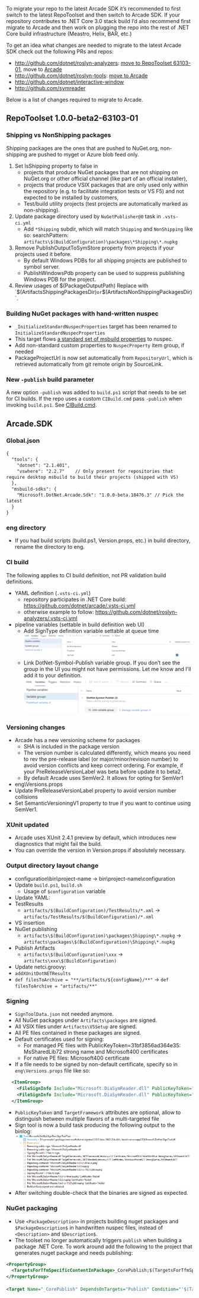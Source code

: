 To migrate your repo to the latest Arcade SDK it’s recommended to first switch to the latest RepoToolset and then switch to Arcade SDK.
If your repository contributes to .NET Core 3.0 stack build I’d also recommend first migrate to Arcade and then work on plugging the repo into the rest of .NET Core build infrastructure (Meastro, Helix, BAR, etc.)

To get an idea what changes are needed to migrate to the latest Arcade SDK check out the following PRs and repos:
-	http://github.com/dotnet/roslyn-analyzers: [move to RepoToolset 63103-01](https://github.com/dotnet/roslyn-analyzers/commit/b63e7bd97f9e9f73140a1858761f5373bf879259), move to [Arcade](https://github.com/dotnet/roslyn-analyzers/commit/fb5890b88ff98cc346a060a18d86e7f0d0a1b270)
-	http://github.com/dotnet/roslyn-tools: [move to Arcade](https://github.com/dotnet/roslyn-tools/commit/e6bf1434af7dfa89f3574a1342dab47f875e7b43)
-	http://github.com/dotnet/interactive-window  
-	http://github.com/symreader 

Below is a list of changes required to migrate to Arcade.

## RepoToolset 1.0.0-beta2-63103-01

### Shipping vs NonShipping packages

Shipping packages are the ones that are pushed to NuGet.org, non-shipping are pushed to myget or Azure blob feed only.
  1. Set IsShipping property to false in 
     - projects that produce NuGet packages that are not shipping on NuGet.org or other official channel (like part of an official installer), 
     - projects that produce VSIX packages that are only used only within the repository (e.g. to facilitate integration tests or VS F5) and not expected to be installed by customers,
     - Test/build utility projects (test projects are automatically marked as non-shipping).
  2. Update package directory used by `NuGetPublisher@0` task in `.vsts-ci.yml`
     - Add `*Shipping` subdir, which will match `Shipping` and `NonShipping` like so:
       searchPattern: `artifacts\$(BuildConfiguration)\packages\*Shipping\*.nupkg`
  3. Remove PublishOutputToSymStore property from projects if your projects used it before.
     - By default Windows PDBs for all shipping projects are published to symbol server.
     - PublishWindowsPdb property can be used to suppress publishing Windows PDB for the project.
  4. Review usages of $(PackageOutputPath)
     Replace with `$(ArtifactsShippingPackagesDir)` or `$(ArtifactsNonShippingPackagesDir)`.

### Building NuGet packages with hand-written nuspec
 - `_InitializeStandardNuspecProperties` target has been renamed to `InitializeStandardNuspecProperties`
 - This target flows [a standard set of msbuild properties](https://github.com/dotnet/arcade/blob/master/src/Microsoft.DotNet.Arcade.Sdk/tools/Workarounds.targets#L81-L97) to nuspec.
 - Add non-standard custom properties to `NuspecProperty` item group, if needed
 - PackageProjectUrl is now set automatically from `RepositoryUrl`, which is retrieved automatically from git remote origin by SourceLink.

### New `-publish` build parameter
A new option `-publish` was added to `build.ps1` script that needs to be set for CI builds. If the repo uses a custom `CIBuild.cmd` pass `-publish` when invoking `build.ps1`. See [CIBuild.cmd](https://github.com/dotnet/symreader/blob/master/eng/common/CIBuild.cmd#L2).

## Arcade.SDK

### Global.json
```
{
  "tools": {
    "dotnet": "2.1.401",
    "vswhere": "2.2.7"    // Only present for repositories that require desktop msbuild to build their projects (shipped with VS)
  },
  "msbuild-sdks": {
    "Microsoft.DotNet.Arcade.Sdk": "1.0.0-beta.18476.3" // Pick the latest
  }
}
```

### eng directory
- If you had build scripts (build.ps1, Version.props, etc.) in build directory, rename the directory to eng.

### CI build 

The following applies to CI build definition, not PR validation build definitions.

- YAML definition (`.vsts-ci.yml`)
  - repository participates in .NET Core build: https://github.com/dotnet/arcade/.vsts-ci.yml 
  - otherwise example to follow: https://github.com/dotnet/roslyn-analyzers/.vsts-ci.yml 
- pipeline variables (settable in build definition web UI)
  - Add SignType definition variable settable at queue time
    ![Pipeline Variables](PipelineVariables.png)
  - Link DotNet-Symbol-Publish variable group. If you don’t see the group in the UI you might not have permissions. Let me know and I'll add it to your definition.
    ![Variable Groups](VariableGroups.png)

### Versioning changes
- Arcade has a new versioning scheme for packages
  - SHA is included in the package version
  - The version number is calculated differently, which means you need to rev the pre-release label (or major/minor/revision number) to avoid version conflicts and keep correct ordering. For example, if your PreReleaseVersionLabel was beta before update it to beta2. 
  - By default Arcade uses SemVer2. It allows for opting for SemVer1
-	eng\Versions.props
  - Update PreReleaseVersionLabel property to avoid version number collisions
  - Set SemanticVersioningV1 property to true if you want to continue using SemVer1.

### XUnit updated
-	Arcade uses XUnit 2.4.1 preview by default, which introduces new diagnostics that might fail the build.
-	You can override the version in Version.props if absolutely necessary.

### Output directory layout change
- configuration\bin\project-name -> bin\project-name\configuration
- Update `build.ps1`, `build.sh`
  - Usage of `$configuration` variable
-	Update YAML: 
  - TestResults 
     - `artifacts/$(BuildConfiguration)/TestResults/*.xml` -> `artifacts/TestResults/$(BuildConfiguration)/*.xml`
   - VS insertion
   - NuGet publishing
     - `artifacts\$(BuildConfiguration)\packages\Shipping\*.nupkg` -> `artifacts\packages\$(BuildConfiguration)\Shipping\*.nupkg`
- Publish Artifacts
  - `artifacts\$(BuildConfiguration)\xxx` -> `artifacts\xxx\$(BuildConfiguration)`
-	Update netci.groovy:
  - `addXUnitDotNETResults`
  - `def filesToArchive = "**/artifacts/${configName}/**"` -> `def filesToArchive = "artifacts/**"`

### Signing
- `SignToolData.json` not needed anymore. 
- All NuGet packages under `Artifacts\packages` are signed.
- All VSIX files under `Artifacts\VSSetup` are signed.
- All PE files contained in these packages are signed.
- Default certificates used for signing:
  - For managed PE files with PublicKeyToken=31bf3856ad364e35: MsSharedLib72 strong name and Microsoft400 certificates
  - For native PE files: Microsoft400 certificate
- If a file needs to be signed by non-default certificate, specify so in `eng\Versions.props` file like so:

```xml  
  <ItemGroup>
    <FileSignInfo Include="Microsoft.DiaSymReader.dll" PublicKeyToken="31bf3856ad364e35" TargetFramework=".NETFramework,Version=v2.0" CertificateName="MicrosoftSHA1Win8WinBlue"/>
    <FileSignInfo Include="Microsoft.DiaSymReader.dll" PublicKeyToken="31bf3856ad364e35" TargetFramework=".NETStandard,Version=v1.1" CertificateName="WindowsPhone623"/>
  </ItemGroup>
```

- `PublicKeyToken` and `TargetFramework` attributes are optional, allow to distinguish between multiple flavors of a multi-targeted file
- Sign tool is now a build task producing the following output to the binlog:
 ![Sign Tool Log](SignToolLog.png)
-	After switching double-check that the binaries are signed as expected.

### NuGet packaging
-	Use `<PackageDescription>` in projects building nuget packages and `$PackageDescription$` in handwritten nuspec files, instead of `<Description>` and `$Description$`.
- The toolset no longer automatically triggers `publish` when building a package .NET Core. To work around add the following to the project that generates nuget package and needs publishing:

```xml
<PropertyGroup>
  <TargetsForTfmSpecificContentInPackage>_CorePublish;$(TargetsForTfmSpecificContentInPackage)</TargetsForTfmSpecificContentInPackage> 
</PropertyGroup>

<Target Name="_CorePublish" DependsOnTargets="Publish" Condition="'$(TargetFrameworkIdentifier)' == '.NETCoreApp'" />
```
